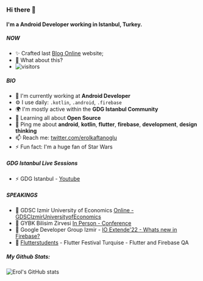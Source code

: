 <!--
**erolkaftanoglu/erolkaftanoglu** is a ✨ _special_ ✨ repository because its `README.md` (this file) appears on your GitHub profile.

Here are some ideas to get you started:

- 🔭 I’m currently working on ...
- 🌱 I’m currently learning ...
- 👯 I’m looking to collaborate on ...
- 🤔 I’m looking for help with ...
- 💬 Ask me about ...
- 📫 How to reach me: ...
- 😄 Pronouns: ...
- ⚡ Fun fact: ...
-->
### Hi there 👋

#### I'm a Android Developer working in Istanbul, Turkey.

##### NOW

- ✨ Crafted last [Blog Online](https://erolkaftanoglu.dev) website;
- 🍑 What about this?
- ![visitors](https://visitor-badge.glitch.me/badge?page_id=erolkaftanoglu.visitor-badge)


##### BIO

- 🏢 I'm currently working at **Android Developer**
- ⚙️ I use daily: `.kotlin`, `.android`, `.firebase`
- 🌍 I'm mostly active within the **GDG Istanbul Community**
- 🌱 Learning all about **Open Source**
- 💬 Ping me about **android**, **kotlin**, **flutter**, **firebase**, **development**, **design thinking**
- 📫 Reach me: [twitter.com/erolkaftanoglu](https://twitter.com/erolkaftanoglu)
- ⚡️ Fun fact: I'm a huge fan of Star Wars

##### GDG Istanbul Live Sessions

- ⚡️ GDG Istanbul - [Youtube](https://youtube.com/gdgistanbul)

##### SPEAKINGS

- 🎤 GDSC Izmir University of Economics [Online - GDSCIzmirUniversityofEconomics](https://www.youtube.com/watch?v=0VzL4OCBjWM&ab_channel=GDSCIzmirUniversityofEconomics)
- 🎤 GYBK Bilisim Zirvesi [In Person - Conference](https://gybkbilisimzirvesi.com/)
- 🎤 Google Developer Group Izmir - [IO Extende'22 - Whats new in Firebase?](https://kommunity.com/gdg-cloud-izmir/events/io-extended-22-izmir-3534da65)
- 🎤 [Flutterstudents](https://twitter.com/Flutterstudents) - Flutter Festival Turquise - Flutter and Firebase QA

##### My Github Stats:
![Erol's GitHub stats](https://github-readme-stats.vercel.app/api?username=erolkaftanoglu&show_icons=true&theme=tokyonight)

